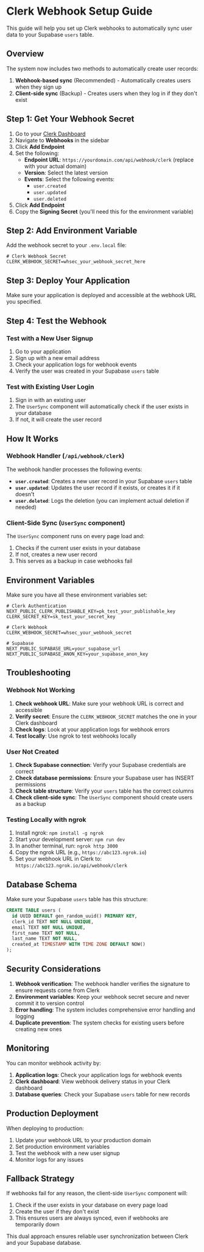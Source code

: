 # Clerk Webhook Setup Guide

This guide will help you set up Clerk webhooks to automatically sync user data to your Supabase `users` table.

## Overview

The system now includes two methods to automatically create user records:

1. **Webhook-based sync** (Recommended) - Automatically creates users when they sign up
2. **Client-side sync** (Backup) - Creates users when they log in if they don't exist

## Step 1: Get Your Webhook Secret

1. Go to your [Clerk Dashboard](https://dashboard.clerk.com)
2. Navigate to **Webhooks** in the sidebar
3. Click **Add Endpoint**
4. Set the following:
   - **Endpoint URL**: `https://yourdomain.com/api/webhook/clerk` (replace with your actual domain)
   - **Version**: Select the latest version
   - **Events**: Select the following events:
     - `user.created`
     - `user.updated`
     - `user.deleted`
5. Click **Add Endpoint**
6. Copy the **Signing Secret** (you'll need this for the environment variable)

## Step 2: Add Environment Variable

Add the webhook secret to your `.env.local` file:

```env
# Clerk Webhook Secret
CLERK_WEBHOOK_SECRET=whsec_your_webhook_secret_here
```

## Step 3: Deploy Your Application

Make sure your application is deployed and accessible at the webhook URL you specified.

## Step 4: Test the Webhook

### Test with a New User Signup

1. Go to your application
2. Sign up with a new email address
3. Check your application logs for webhook events
4. Verify the user was created in your Supabase `users` table

### Test with Existing User Login

1. Sign in with an existing user
2. The `UserSync` component will automatically check if the user exists in your database
3. If not, it will create the user record

## How It Works

### Webhook Handler (`/api/webhook/clerk`)

The webhook handler processes the following events:

- **`user.created`**: Creates a new user record in your Supabase `users` table
- **`user.updated`**: Updates the user record if it exists, or creates it if it doesn't
- **`user.deleted`**: Logs the deletion (you can implement actual deletion if needed)

### Client-Side Sync (`UserSync` component)

The `UserSync` component runs on every page load and:

1. Checks if the current user exists in your database
2. If not, creates a new user record
3. This serves as a backup in case webhooks fail

## Environment Variables

Make sure you have all these environment variables set:

```env
# Clerk Authentication
NEXT_PUBLIC_CLERK_PUBLISHABLE_KEY=pk_test_your_publishable_key
CLERK_SECRET_KEY=sk_test_your_secret_key

# Clerk Webhook
CLERK_WEBHOOK_SECRET=whsec_your_webhook_secret

# Supabase
NEXT_PUBLIC_SUPABASE_URL=your_supabase_url
NEXT_PUBLIC_SUPABASE_ANON_KEY=your_supabase_anon_key
```

## Troubleshooting

### Webhook Not Working

1. **Check webhook URL**: Make sure your webhook URL is correct and accessible
2. **Verify secret**: Ensure the `CLERK_WEBHOOK_SECRET` matches the one in your Clerk dashboard
3. **Check logs**: Look at your application logs for webhook errors
4. **Test locally**: Use ngrok to test webhooks locally

### User Not Created

1. **Check Supabase connection**: Verify your Supabase credentials are correct
2. **Check database permissions**: Ensure your Supabase user has INSERT permissions
3. **Check table structure**: Verify your `users` table has the correct columns
4. **Check client-side sync**: The `UserSync` component should create users as a backup

### Testing Locally with ngrok

1. Install ngrok: `npm install -g ngrok`
2. Start your development server: `npm run dev`
3. In another terminal, run: `ngrok http 3000`
4. Copy the ngrok URL (e.g., `https://abc123.ngrok.io`)
5. Set your webhook URL in Clerk to: `https://abc123.ngrok.io/api/webhook/clerk`

## Database Schema

Make sure your Supabase `users` table has this structure:

```sql
CREATE TABLE users (
  id UUID DEFAULT gen_random_uuid() PRIMARY KEY,
  clerk_id TEXT NOT NULL UNIQUE,
  email TEXT NOT NULL UNIQUE,
  first_name TEXT NOT NULL,
  last_name TEXT NOT NULL,
  created_at TIMESTAMP WITH TIME ZONE DEFAULT NOW()
);
```

## Security Considerations

1. **Webhook verification**: The webhook handler verifies the signature to ensure requests come from Clerk
2. **Environment variables**: Keep your webhook secret secure and never commit it to version control
3. **Error handling**: The system includes comprehensive error handling and logging
4. **Duplicate prevention**: The system checks for existing users before creating new ones

## Monitoring

You can monitor webhook activity by:

1. **Application logs**: Check your application logs for webhook events
2. **Clerk dashboard**: View webhook delivery status in your Clerk dashboard
3. **Database queries**: Check your Supabase `users` table for new records

## Production Deployment

When deploying to production:

1. Update your webhook URL to your production domain
2. Set production environment variables
3. Test the webhook with a new user signup
4. Monitor logs for any issues

## Fallback Strategy

If webhooks fail for any reason, the client-side `UserSync` component will:

1. Check if the user exists in your database on every page load
2. Create the user if they don't exist
3. This ensures users are always synced, even if webhooks are temporarily down

This dual approach ensures reliable user synchronization between Clerk and your Supabase database. 